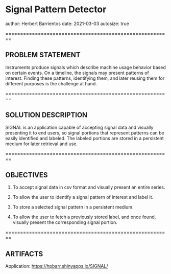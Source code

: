 Signal Pattern Detector   
========================================================   
author: Herbert Barrientos
date:  2021-03-03
autosize: true
   
========================================================   
## PROBLEM STATEMENT   
   
Instruments produce signals which describe machine usage behavior based on certain events. On a timeline, the signals may present patterns of interest. Finding these patterns, identifying them, and later reusing them for different purposes is the challenge at hand.   
   
========================================================   
## SOLUTION DESCRIPTION   
   
SIGNAL is an application capable of accepting signal data and visually presenting it to end users, so signal portions that represent patterns can be easily identified and labeled. The labeled portions are stored in a persistent medium for later retrieval and use.   
   
========================================================   
## OBJECTIVES   
1. To accept signal data in csv format and visually present an entire series.  
   
2. To allow the user to identify a signal pattern of interest and label it.   
   
3. To store a selected signal pattern in a persistent medium.   
   
4. To allow the user to fetch a previously stored label, and once found, visually present the corresponding signal portion.   
   
========================================================   
## ARTIFACTS   
   
Application: https://hpbarr.shinyapps.io/SIGNAL/   
